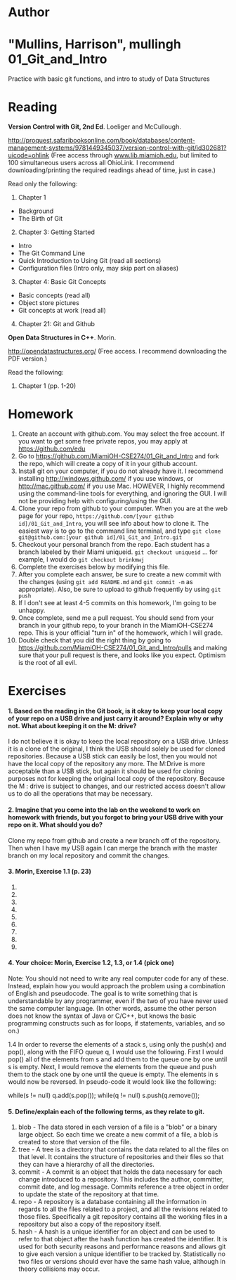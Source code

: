 Author
==========
"Mullins, Harrison", mullingh
01_Git_and_Intro
================

Practice with basic git functions, and intro to study of Data Structures

Reading
=======

**Version Control with Git, 2nd Ed**. Loeliger and McCullough. 

http://proquest.safaribooksonline.com/book/databases/content-management-systems/9781449345037/version-control-with-git/id302681?uicode=ohlink (Free access through www.lib.miamioh.edu, but limited to 100 simultaneous users across all OhioLink. I recommend downloading/printing the required readings ahead of time, just in case.)

Read only the following:

1. Chapter 1
  * Background
  * The Birth of Git
2. Chapter 3: Getting Started
  * Intro
  * The Git Command Line
  * Quick Introduction to Using Git (read all sections)
  * Configuration files (Intro only, may skip part on aliases)
3. Chapter 4: Basic Git Concepts
  * Basic concepts (read all)
  * Object store pictures
  * Git concepts at work (read all)
4. Chapter 21: Git and Github

**Open Data Structures in C++**. Morin. 

http://opendatastructures.org/ (Free access. I recommend downloading the PDF version.)

Read the following:

1. Chapter 1 (pp. 1-20)

Homework
========

1. Create an account with github.com. You may select the free account. If you want to get some free private repos, you may apply at https://github.com/edu
2. Go to https://github.com/MiamiOH-CSE274/01_Git_and_Intro and fork the repo, which will create a copy of it in your github account.
3. Install git on your computer, if you do not already have it. I recommend installing http://windows.github.com/ if you use windows, or http://mac.github.com/ if you use Mac. HOWEVER, I highly recommend using the command-line tools for everything, and ignoring the GUI. I will not be providing help with configuring/using the GUI.
4. Clone your repo from github to your computer. When you are at the web page for your repo, `https://github.com/[your github id]/01_Git_and_Intro`, you will see info about how to clone it. The easiest way is to go to the command line terminal, and type `git clone git@github.com:[your github id]/01_Git_and_Intro.git`
5. Checkout your personal branch from the repo. Each student has a branch labeled by their Miami uniqueid. `git checkout uniqueid` ... for example, I would do `git checkout brinkmwj`
6. Complete the exercises below by modifying this file.
7. After you complete each answer, be sure to create a new commit with the changes (using `git add README.md` and `git commit -m` as appropriate). Also, be sure to upload to github frequently by using `git push`
8. If I don't see at least 4-5 commits on this homework, I'm going to be unhappy.
9. Once complete, send me a pull request. You should send from your branch in your github repo, to your branch in the MiamiOH-CSE274 repo. This is your official "turn in" of the homework, which I will grade.
10. Double check that you did the right thing by going to https://github.com/MiamiOH-CSE274/01_Git_and_Intro/pulls and making sure that your pull request is there, and looks like you expect. Optimism is the root of all evil.

Exercises
=========

#### 1. Based on the reading in the Git book, is it okay to keep your local copy of your repo on a USB drive and just carry it around? Explain why or why not. What about keeping it on the M: drive?

I do not believe it is okay to keep the local repository on a USB drive.  Unless it is a clone of the original, I think the USB should solely be used for cloned repositories.  Because a USB stick can easily be lost, then you would not have the local copy of the repository any more.  The M:Drive is more acceptable than a USB stick, but again it should be used for cloning purposes not for keeping the original local copy of the repository.  Because the M : drive is subject to changes, and our restricted access doesn't allow us to do all the operations that may be necessary.

#### 2. Imagine that you come into the lab on the weekend to work on homework with friends, but you forgot to bring your USB drive with your repo on it. What should you do?

Clone my repo from github and create a new branch off of the repository.  Then when I have my USB again I can merge the branch with the master branch on my local repository and commit the changes.

#### 3. Morin, Exercise 1.1 (p. 23)

1.
2.
3.
4.
5.
6.
7.
8.
9.



#### 4. Your choice: Morin, Exercise 1.2, 1.3, or 1.4 (pick one)

Note: You should not need to write any real computer code for any of these. Instead, explain how you would approach the problem using a combination of English and pseudocode. The goal is to write something that is understandable by any programmer, even if the two of you have never used the same computer language. (In other words, assume the other person does not know the syntax of Java or C/C++, but knows the basic programming constructs such as for loops, if statements, variables, and so on.)

1.4
In order to reverse the elements of a stack s, using only the push(x) and pop(), along with the FIFO queue q, I would use the following.  First I would pop() all of the elements from s and add them to the queue one by one until s is empty. Next, I would remove the elements from the queue and push them to the stack one by one until the queue is empty.  The elements in s would now be reversed.
In pseudo-code it would look like the following:

while(s != null)
	q.add(s.pop());
while(q != null)
	s.push(q.remove());

#### 5. Define/explain each of the following terms, as they relate to git.

1. blob - The data stored in each version of a file is a "blob" or a binary large object.  So each time we create a new commit of a file, a blob is created to store that version of the file.
2. tree - A tree is a directory that contains the data related to all the files on that level.  It contains the structure of repositories and their files so that they can have a hierarchy of all the directories.
3. commit - A commit is an object that holds the data necessary for each change introduced to a repository.  This includes the author, committer, commit date, and log message.  Commits reference a tree object in order to update the state of the repository at that time.
4. repo - A repository is a database containing all the information in regards to all the files related to a project, and all the revisions related to those files.  Specifically a git repository contains all the working files in a repository but also a copy of the repository itself.
5. hash - A hash is a unique identifier for an object and can be used to refer to that object after the hash function has created the identifier.  It is used for both security reasons and performance reasons and allows git to give each version a unique identifier to be tracked by.  Statistically no two files or versions should ever have the same hash value, although in theory collisions may occur.